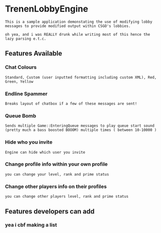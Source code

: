 # TrenenLobbyEngine
    This is a sample application demonstating the use of modifying lobby messages to provide modified output within CSGO's lobbies.
    
    oh yea, and i was REALLY drunk while writing most of this hence the lazy parsing e.t.c.

## Features Available
### Chat Colours
    Standard, Custom (user inputted formatting including custom XML), Red, Green, Yellow
### Endline Spammer
    Breaks layout of chatbox if a few of these messages are sent!
### Queue Bomb
    Sends multiple Game::EnteringQueue messages to play queue start sound (pretty much a bass boosted BOOOM) multiple times ( between 10-10000 )
### Hide who you invite
    Engine can hide which user you invite
### Change profile info within your own profile
    you can change your level, rank and prime status
### Change other players info on their profiles
    you can change other players level, rank and prime status

    
## Features developers can add
### yea i cbf making a list
